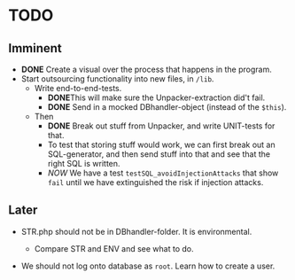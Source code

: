 # TODO

## Imminent
- **DONE** Create a visual over the process that happens in the program. 
- Start outsourcing functionality into new files, in `/lib`. 
  - Write end-to-end-tests.
    - **DONE**This will make sure the Unpacker-extraction did't fail. 
    - **DONE** Send in a mocked DBhandler-object (instead of the `$this`).
  - Then
    - **DONE** Break out stuff from Unpacker, and write UNIT-tests for that.  
    - To test that storing stuff would work, we can first break out an SQL-generator, and then send stuff into that and see that the right SQL is written. 
    - *NOW* We have a test `testSQL_avoidInjectionAttacks` that show `fail` until we have extinguished the risk if injection attacks.

## Later
- STR.php should not be in DBhandler-folder. It is environmental. 
  - Compare STR and ENV and see what to do. 

- We should not log onto database as `root`. Learn how to create a user. 

